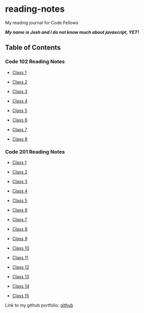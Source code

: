 # reading-notes

My reading journal for Code Fellows

***My name is Josh and I do not know much about javascript, YET!***

## Table of Contents

### Code 102 Reading Notes

- [Class 1](https://coff23.github.io/reading-notes/class1)

- [Class 2](https://coff23.github.io/reading-notes/class2)

- [Class 3](https://coff23.github.io/reading-notes/class3)

- [Class 4](/home/coff23/projects/courses/code-102/notes-website/reading-notes/class4.md)

- [Class 5](/home/coff23/projects/courses/code-102/notes-website/reading-notes/class5.md)

- [Class 6](/home/coff23/projects/courses/code-102/notes-website/reading-notes/class6.md)

- [Class 7](/home/coff23/projects/courses/code-102/notes-website/reading-notes/class7.md)

- [Class 8](/home/coff23/projects/courses/code-102/notes-website/reading-notes/class8.md)

### Code 201 Reading Notes

- [Class 1]()

- [Class 2]()

- [Class 3]()

- [Class 4]()

- [Class 5]()

- [Class 6]()

- [Class 7]()

- [Class 8]()

- [Class 9]()

- [Class 10]()

- [Class 11]()

- [Class 12]()

- [Class 13]()

- [Class 14]()

- [Class 15]()

Link to my github portfolio: [github](https://github.com/Coff23)
